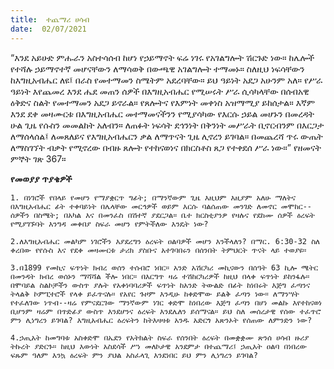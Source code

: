 ```yaml
---
title:  ተጨማሪ ሀሳብ
date:  02/07/2021
---
```


“እንደ አይሁድ ምሑራን አስተሳሰብ ከሆነ የኃይማኖት ፍሬ  ነገሩ የአገልግሎት ሽርጉድ ነው። ከሌሎች የተሻሉ ኃይማኖተኛ መሆናቸውን ለማሳወቅ በውጫዊ አገልግሎት ተማመኑ። ስለዚህ ነፍሳቸውን ከእግዚአብሔር ለዩ፤ በራስ የመተማመን ስሜትም አደረባቸው። ይህ ዓይነት አደጋ አሁንም አለ። የሥራ ዓይነት እየጨመረ እንደ ሔደ መጠን ሰዎች በእግዚአብሔር የሚሠሩት ሥራ ሲሳካላቸው በሰብአዊ ዕቅድና ስልት የመተማመን አደጋ ይኖራል። የጸሎትና የእምነት መቀነስ አዝማሚያ ይከሰታል። እኛም እንደ ደቀ መዛሙርቱ በእግዚአብሔር መተማመናችንን የሚያሳካው የእርሱ ኃይል መሆኑን በመረዳት ሁል ጊዜ የሱስን መመልከት አለብን። ለጠፉት ነፍሳት ደኅንነት በቅንነት መሥራት ቢኖርብንም በእርጋታ ለማሰላሰል፤ ለመጸለይና የእግዚአብሔርን ቃል ለማጥናት ጊዜ ሊኖረን ይገባል። በመጨረሻ ጥሩ ውጤት ለማስገኘት ብቃት የሚኖረው በብዙ ጸሎት የተከናወነና በክርስቶስ ጸጋ የተቀደሰ ሥራ ነው።” የዘመናት ምኞት ገጽ 367።

**የመወያያ ጥያቄዎች**

`1. በነገሮች የበላይ የመሆን የማያቋርጥ ግፊት; በማንኛውም ጊዜ እዚህም እዚያም አለሁ ማለትና በእግዚአብሔር ፊት ተቀባይነት በሌላቸው መርኅዎች ወይም እርሱ ባልሰጠው መንገድ ለመኖር መሞከር--ሰዎችን በስሜት; በአካል እና በመንፈስ በሽተኛ ያደርጋል። ቤተ ክርስቲያንዎ የዛሉና የደከሙ ሰዎች ዕረፍት የሚያገኙባት እንግዳ መቀበያ ስፍራ መሆን የምትችለው እንዴት ነው?`

`2.ለእግዚአብሔር መልካም ነገሮችን እያደረግን ዕረፍት ዐልባዎች መሆን እንችላለን? በማር. 6:30-32 ስለ ቀረበው የየሱስ እና የደቀ መዛሙርቱ ታሪክ ያስቡና አተገባበሩን በሰንበት ትምህርት ጥናት ላይ ተወያዩ።`

`3.በ1899 የመኪና ፍጥነት ክብረ ወሰን ተሰብሮ ነበር። አንድ አሽርካሪ መኪናውን በሰዓት 63 ኪሎ ሜትር በመንዳት ክብረ ወሰኑን ማሻሻል ችሎ ነበር። በእርግጥ ዛሬ ተሽከርካሪዎች ከዚህ በላቀ ፍጥነት ይከንፋሉ። በሞባይል ስልኮቻችን ውስጥ ያሉት የአቀነባባሪዎች ፍጥነት ከአንድ ትውልድ በፊት ከነበሩት እጅግ ፈጣንና ትላልቅ ኮምፒተሮች የላቀ ይፈጥናሉ። የአየር ጉዞም እንዲሁ ከቀድሞው ይልቅ ፈጣን ነው። ለማንሣት የተፈለገው ነጥብ--ዛሬ የምናደርገው ማንኛውም ነገር ቀድሞ ከነበረው እጅግ ፈጣን በሆነ መልኩ እየተከናወነ ቢሆንም ዛሬም በጥድፊያ ውስጥ እንደሆንና ዕረፍት እንደሌለን ይሰማናል። ይህ ስለ መሰረታዊ የሰው ተፈጥሮ ምን ሊነግረን ይገባል? እግዚአብሔር ዕረፍትን ከትእዛዛቱ አንዱ አድርጎ አጽንኦት የሰጠው ለምንድን ነው?`

`4.ኃጢአት ከመግባቱ አስቀድሞ በኤደን የአትክልት ስፍራ የሰንበት ዕረፍት በመቋቋሙ ጽንሰ ሀሳብ ዙሪያ ትኩረት ያድርጉ። ከዚህ እውነት አስደሳች ሥነ መለኮታዊ አንደምታ በተጨማሪ፤ ኃጢአት ዐልባ በነበረው ፍጹም ዓለም እንኳ ዕረፍት ምን ያህል አስፈላጊ እንደነበር ይህ ምን ሊነግረን ይገባል?`